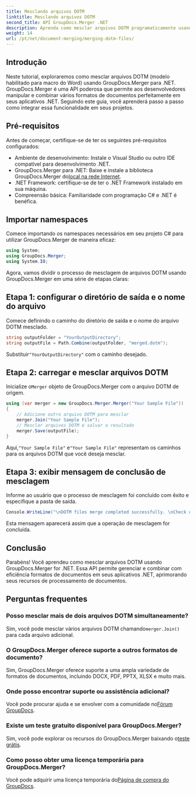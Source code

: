 ```yaml
---
title: Mesclando arquivos DOTM
linktitle: Mesclando arquivos DOTM
second_title: API GroupDocs.Merger .NET
description: Aprenda como mesclar arquivos DOTM programaticamente usando GroupDocs.Merger for .NET. Este guia abrangente fornece instruções passo a passo para desenvolvedores.
weight: 14
url: /pt/net/document-merging/merging-dotm-files/
---
```

## Introdução
Neste tutorial, exploraremos como mesclar arquivos DOTM (modelo habilitado para macro do Word) usando GroupDocs.Merger para .NET. GroupDocs.Merger é uma API poderosa que permite aos desenvolvedores manipular e combinar vários formatos de documentos perfeitamente em seus aplicativos .NET. Seguindo este guia, você aprenderá passo a passo como integrar essa funcionalidade em seus projetos.
## Pré-requisitos
Antes de começar, certifique-se de ter os seguintes pré-requisitos configurados:
- Ambiente de desenvolvimento: Instale o Visual Studio ou outro IDE compatível para desenvolvimento .NET.
-  GroupDocs.Merger para .NET: Baixe e instale a biblioteca GroupDocs.Merger do[local na rede Internet](https://releases.groupdocs.com/merger/net/).
- .NET Framework: certifique-se de ter o .NET Framework instalado em sua máquina.
- Compreensão básica: Familiaridade com programação C# e .NET é benéfica.

## Importar namespaces
Comece importando os namespaces necessários em seu projeto C# para utilizar GroupDocs.Merger de maneira eficaz:
```csharp
using System; 
using GroupDocs.Merger;
using System.IO;
```

Agora, vamos dividir o processo de mesclagem de arquivos DOTM usando GroupDocs.Merger em uma série de etapas claras:
## Etapa 1: configurar o diretório de saída e o nome do arquivo
Comece definindo o caminho do diretório de saída e o nome do arquivo DOTM mesclado.
```csharp
string outputFolder = "YourOutputDirectory";
string outputFile = Path.Combine(outputFolder, "merged.dotm");
```
 Substituir`"YourOutputDirectory"` com o caminho desejado.
## Etapa 2: carregar e mesclar arquivos DOTM
 Inicialize o`Merger` objeto de GroupDocs.Merger com o arquivo DOTM de origem.
```csharp
using (var merger = new GroupDocs.Merger.Merger("Your Sample File"))
{
    // Adicione outro arquivo DOTM para mesclar
    merger.Join("Your Sample File");
    // Mesclar arquivos DOTM e salvar o resultado
    merger.Save(outputFile);
}
```
 Aqui,`"Your Sample File"` e`"Your Sample File"` representam os caminhos para os arquivos DOTM que você deseja mesclar.
## Etapa 3: exibir mensagem de conclusão de mesclagem
Informe ao usuário que o processo de mesclagem foi concluído com êxito e especifique a pasta de saída.
```csharp
Console.WriteLine("\nDOTM files merge completed successfully. \nCheck output in {0}", outputFolder);
```
Esta mensagem aparecerá assim que a operação de mesclagem for concluída.

## Conclusão
Parabéns! Você aprendeu como mesclar arquivos DOTM usando GroupDocs.Merger for .NET. Essa API permite gerenciar e combinar com eficiência formatos de documentos em seus aplicativos .NET, aprimorando seus recursos de processamento de documentos.

## Perguntas frequentes
### Posso mesclar mais de dois arquivos DOTM simultaneamente?
 Sim, você pode mesclar vários arquivos DOTM chamando`merger.Join()` para cada arquivo adicional.
### O GroupDocs.Merger oferece suporte a outros formatos de documento?
Sim, GroupDocs.Merger oferece suporte a uma ampla variedade de formatos de documentos, incluindo DOCX, PDF, PPTX, XLSX e muito mais.
### Onde posso encontrar suporte ou assistência adicional?
 Você pode procurar ajuda e se envolver com a comunidade no[Fórum GroupDocs](https://forum.groupdocs.com/c/merger/32).
### Existe um teste gratuito disponível para GroupDocs.Merger?
 Sim, você pode explorar os recursos do GroupDocs.Merger baixando o[teste grátis](https://releases.groupdocs.com/).
### Como posso obter uma licença temporária para GroupDocs.Merger?
 Você pode adquirir uma licença temporária do[Página de compra do GroupDocs](https://purchase.groupdocs.com/temporary-license/).